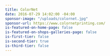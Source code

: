 ```yaml
---
title: ColorNet
date: 2016-07-29 14:02:00 -04:00
sponsor-image: "/uploads/colornet.jpg"
sponsor-url: https://www.colornetprinting.com/
is-featured-on-home-page: false
is-featured-on-shops-galleries-page: false
is-first-tier: false
is-second-tier: true
is-third-tier: false
---
```


